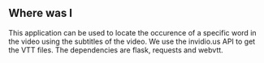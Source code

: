 ## Where was I
This application can be used to locate the occurence of a specific word in the video using the subtitles of the video. We use the invidio.us API to get the VTT files.
The dependencies are flask, requests and webvtt.
